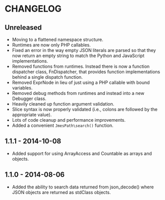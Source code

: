 # CHANGELOG

## Unreleased

* Moving to a flattened namespace structure.
* Runtimes are now only PHP callables.
* Fixed an error in the way empty JSON literals are parsed so that they now
  return an empty string to match the Python and JavaScript implementations.
* Removed functions from runtimes. Instead there is now a function dispatcher
  class, FnDispatcher, that provides function implementations behind a single
  dispatch function.
* Removed ExprNode in lieu of just using a PHP callable with bound variables.
* Removed debug methods from runtimes and instead into a new Debugger class.
* Heavily cleaned up function argument validation.
* Slice syntax is now properly validated (i.e., colons are followed by the
  appropriate value).
* Lots of code cleanup and performance improvements.
* Added a convenient `JmesPath\search()` function.

## 1.1.1 - 2014-10-08

* Added support for using ArrayAccess and Countable as arrays and objects.

## 1.1.0 - 2014-08-06

* Added the ability to search data returned from json_decode() where JSON
  objects are returned as stdClass objects.
